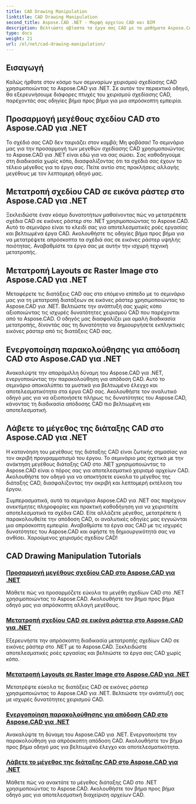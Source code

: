 ```yaml
---
title: CAD Drawing Manipulation
linktitle: CAD Drawing Manipulation
second_title: Aspose.CAD .NET - Μορφή αρχείου CAD και BIM
description: Βελτιώστε αβίαστα τα έργα σας CAD με τα μαθήματα Aspose.CAD για .NET. Αλλάξτε το μέγεθος, μετατρέψτε και βελτιστοποιήστε τα σχέδια CAD απρόσκοπτα με τους οδηγούς βήμα προς βήμα.
type: docs
weight: 21
url: /el/net/cad-drawing-manipulation/
---
```


## Εισαγωγή

Καλώς ήρθατε στον κόσμο των σεμιναρίων χειρισμού σχεδίασης CAD χρησιμοποιώντας το Aspose.CAD για .NET. Σε αυτόν τον περιεκτικό οδηγό, θα εξερευνήσουμε διάφορες πτυχές του χειρισμού σχεδίασης CAD, παρέχοντάς σας οδηγίες βήμα προς βήμα για μια απρόσκοπτη εμπειρία.

## Προσαρμογή μεγέθους σχεδίου CAD στο Aspose.CAD για .NET

Το σχέδιό σας CAD δεν ταιριάζει στον καμβά; Μη φοβάσαι! Το σεμινάριο μας για την προσαρμογή των μεγεθών σχεδίασης CAD χρησιμοποιώντας το Aspose.CAD για .NET είναι εδώ για να σας σώσει. Σας καθοδηγούμε στη διαδικασία χωρίς κόπο, διασφαλίζοντας ότι τα σχέδιά σας έχουν το τέλειο μέγεθος για το έργο σας. Πείτε αντίο στις προκλήσεις αλλαγής μεγέθους με τον λεπτομερή οδηγό μας.

## Μετατροπή σχεδίου CAD σε εικόνα ράστερ στο Aspose.CAD για .NET

Ξεκλειδώστε έναν κόσμο δυνατοτήτων μαθαίνοντας πώς να μετατρέπετε σχέδια CAD σε εικόνες ράστερ στο .NET χρησιμοποιώντας το Aspose.CAD. Αυτό το σεμινάριο είναι το κλειδί σας για αποτελεσματικές ροές εργασίας και βελτιωμένα έργα CAD. Ακολουθήστε τις οδηγίες βήμα προς βήμα για να μετατρέψετε απρόσκοπτα τα σχέδιά σας σε εικόνες ράστερ υψηλής ποιότητας. Αναβαθμίστε τα έργα σας με αυτήν την ισχυρή τεχνική μετατροπής.

## Μετατροπή Layouts σε Raster Image στο Aspose.CAD για .NET

Μεταφέρετε τις διατάξεις CAD σας στο επόμενο επίπεδο με το σεμινάριο μας για τη μετατροπή διατάξεων σε εικόνες ράστερ χρησιμοποιώντας το Aspose.CAD για .NET. Βελτιώστε την ανάπτυξή σας χωρίς κόπο αξιοποιώντας τις ισχυρές δυνατότητες χειρισμού CAD που παρέχονται από το Aspose.CAD. Ο οδηγός μας διασφαλίζει μια ομαλή διαδικασία μετατροπής, δίνοντάς σας τη δυνατότητα να δημιουργήσετε εκπληκτικές εικόνες ράστερ από τις διατάξεις CAD σας.

## Ενεργοποίηση παρακολούθησης για απόδοση CAD στο Aspose.CAD για .NET

Ανακαλύψτε την απαράμιλλη δύναμη του Aspose.CAD για .NET, ενεργοποιώντας την παρακολούθηση για απόδοση CAD. Αυτό το σεμινάριο αποκαλύπτει τα μυστικά για βελτιωμένο έλεγχο και αποτελεσματικότητα στα έργα CAD σας. Ακολουθήστε τον αναλυτικό οδηγό μας για να αξιοποιήσετε πλήρως τις δυνατότητες του Aspose.CAD, κάνοντας τη διαδικασία απόδοσης CAD πιο βελτιωμένη και αποτελεσματική.

## Λάβετε το μέγεθος της διάταξης CAD στο Aspose.CAD για .NET

Η κατανόηση του μεγέθους της διάταξης CAD είναι ζωτικής σημασίας για τον ακριβή προγραμματισμό του έργου. Το σεμινάριο μας σχετικά με την ανάκτηση μεγέθους διάταξης CAD στο .NET χρησιμοποιώντας το Aspose.CAD είναι ο πόρος σας για αποτελεσματικό χειρισμό αρχείων CAD. Ακολουθήστε τον οδηγό για να αποκτήσετε εύκολα το μέγεθος της διάταξης CAD, διασφαλίζοντας την ακριβή και λεπτομερή εκτέλεση του έργου.

Συμπερασματικά, αυτά τα σεμινάρια Aspose.CAD για .NET σας παρέχουν ανεκτίμητες πληροφορίες και πρακτική καθοδήγηση για να χειριστείτε αποτελεσματικά τα σχέδια CAD. Είτε αλλάζετε μέγεθος, μετατρέπετε ή παρακολουθείτε την απόδοση CAD, οι αναλυτικές οδηγίες μας εγγυώνται μια απρόσκοπτη εμπειρία. Αναβαθμίστε τα έργα σας CAD με τις ισχυρές δυνατότητες του Aspose.CAD και αφήστε τη δημιουργικότητά σας να ανθίσει. Χαρούμενος χειρισμός σχεδίου CAD!
## CAD Drawing Manipulation Tutorials
### [Προσαρμογή μεγέθους σχεδίου CAD στο Aspose.CAD για .NET](./adjust-cad-drawing-size/)
Μάθετε πώς να προσαρμόζετε εύκολα τα μεγέθη σχεδίων CAD στο .NET χρησιμοποιώντας το Aspose.CAD. Ακολουθήστε τον βήμα προς βήμα οδηγό μας για απρόσκοπτη αλλαγή μεγέθους.
### [Μετατροπή σχεδίου CAD σε εικόνα ράστερ στο Aspose.CAD για .NET](./convert-cad-drawing-to-raster-image/)
Εξερευνήστε την απρόσκοπτη διαδικασία μετατροπής σχεδίων CAD σε εικόνες ράστερ στο .NET με το Aspose.CAD. Ξεκλειδώστε αποτελεσματικές ροές εργασίας και βελτιώστε τα έργα σας CAD χωρίς κόπο.
### [Μετατροπή Layouts σε Raster Image στο Aspose.CAD για .NET](./convert-layouts-to-raster-image/)
Μετατρέψτε εύκολα τις διατάξεις CAD σε εικόνες ράστερ χρησιμοποιώντας το Aspose.CAD για .NET. Βελτιώστε την ανάπτυξή σας με ισχυρές δυνατότητες χειρισμού CAD.
### [Ενεργοποίηση παρακολούθησης για απόδοση CAD στο Aspose.CAD για .NET](./enable-tracking-for-cad-rendering/)
Ανακαλύψτε τη δύναμη του Aspose.CAD για .NET. Ενεργοποιήστε την παρακολούθηση για απρόσκοπτη απόδοση CAD. Ακολουθήστε τον βήμα προς βήμα οδηγό μας για βελτιωμένο έλεγχο και αποτελεσματικότητα.
### [Λάβετε το μέγεθος της διάταξης CAD στο Aspose.CAD για .NET](./get-size-of-cad-layout/)
Μάθετε πώς να ανακτάτε το μέγεθος διάταξης CAD στο .NET χρησιμοποιώντας το Aspose.CAD. Ακολουθήστε τον βήμα προς βήμα οδηγό μας για αποτελεσματική διαχείριση αρχείων CAD.